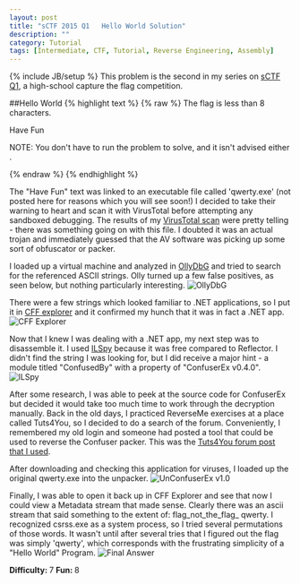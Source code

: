 ```yaml
---
layout: post
title: "sCTF 2015 Q1   Hello World Solution"
description: ""
category: Tutorial
tags: [Intermediate, CTF, Tutorial, Reverse Engineering, Assembly]
---
```

{% include JB/setup %}
This problem is the second in my series on [sCTF Q1](http://www.sctf.io), a high-school capture the flag competition.

##Hello World
{% highlight text %}
{% raw %}
The flag is less than 8 characters.

Have Fun

NOTE: You don't have to run the problem to solve, and it isn't advised either .

{% endraw %}
{% endhighlight %}

The "Have Fun" text was linked to an executable file called 'qwerty.exe' (not posted here for reasons which you will see soon!)
I decided to take their warning to heart and scan it with VirusTotal before attempting any sandboxed debugging. The results of my [VirusTotal scan](https://www.virustotal.com/en/file/b584431436f5eef839b0eb5a81c981c2db3c30572538c9b41332c191b939792c/analysis/) were pretty telling - there was something going on with this file. I doubted it was an actual trojan and immediately guessed that the AV software was picking up some sort of obfuscator or packer.

I loaded up a virtual machine and analyzed in [OllyDbG](http://www.ollydbg.de/) and tried to search for the referenced ASCII strings. Olly turned up a few false positives, as seen below, but nothing particularly interesting.
![OllyDbG](http://i.imgur.com/kV3F1AI.png)

There were a few strings which looked familiar to .NET applications, so I put it in [CFF explorer](www.ntcore.com/exsuite.php) and it confirmed my hunch that it was in fact a .NET app.
![CFF Explorer](http://i.imgur.com/L2373IF.png)

Now that I knew I was dealing with a .NET app, my next step was to disassemble it. I used [ILSpy](ilspy.net) because it was free compared to Reflector. I didn't find the string I was looking for, but I did receive a major hint - a module titled "ConfusedBy" with a property of "ConfuserEx v0.4.0".
![ILSpy](http://i.imgur.com/Jj5DCEu.png)

After some research, I was able to peek at the source code for ConfuserEx but decided it would take too much time to work through the decryption manually. Back in the old days, I practiced ReverseMe exercises at a place called Tuts4You, so I decided to do a search of the forum. Conveniently, I remembered my old login and someone had posted a tool that could be used to reverse the Confuser packer. This was the [Tuts4You forum post that I used](https://forum.tuts4you.com/topic/36631-unconfuserex/).

After downloading and checking this application for viruses, I loaded up the original qwerty.exe into the unpacker.
![UnConfuserEx v1.0](http://i.imgur.com/y4aDDSt.png)

Finally, I was able to open it back up in CFF Explorer and see that now I could view a Metadata stream that made sense. Clearly there was an ascii stream that said something to the extent of: flag_not_the_flag_ qwerty. I recognized csrss.exe as a system process, so I tried several permutations of those words. It wasn't until after several tries that I figured out the flag was simply 'qwerty', which corresponds with the frustrating simplicity of a "Hello World" Program.
![Final Answer](http://i.imgur.com/i8LnTVN.png)



<strong> Difficulty: </strong> 7
<strong> Fun: </strong> 8




